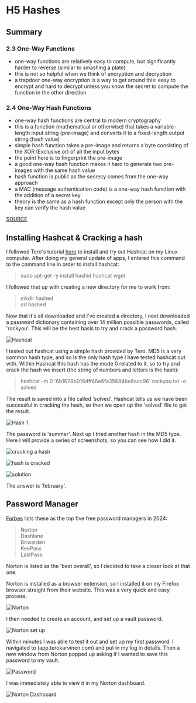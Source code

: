# H5 Hashes


## Summary


### 2.3 One-Way Functions


- one-way functions are relatively easy to compute, but significantly harder to reverse (similar to smashing a plate)
- this is not so helpful when we think of encryption and decryption
- a trapdoor one-way encryption is a way to get around this: easy to encrypt and hard to decrypt unless you know the secret to compute the function in the other direction


### 2.4 One-Way Hash Functions


- one-way hash functions are central to modern cryptography
- this is a function (mathematical or otherwise) that takes a variable-length input string (pre-image) and converts it to a fixed-length output string (hash value)
- simple hash function takes a pre-image and returns a byte consisting of the XOR (Exclusive or) of all the input bytes
- the point here is to fingerprint the pre-image
- a good one-way hash function makes it hard to generate two pre-images with the same hash value
- hash function is public as the secrecy comes from the one-way approach
- a MAC (message authentication code) is a one-way hash function with the addition of a secret key
- theory is the same as a hash function except only the person with the key can verify the hash value


[SOURCE](https://learning.oreilly.com/library/view/applied-cryptography-protocols/9781119096726/10_chap02.html#chap02-sec003)


## Installing Hashcat & Cracking a hash


I followed Tero's tutorial [here](https://terokarvinen.com/2022/cracking-passwords-with-hashcat/) to install and try out Hashcat on my Linux computer. After doing my general update of apps, I entered this command to the command line in order to install hashcat:


>sudo apt-get -y install hashid hashcat wget


I followed that up with creating a new directory for me to work from:


>mkdir hashed<br>cd hashed


Now that it's all downloaded and I've created a directory, I next downloaded a password dictionary containing over 14 million possible passwords, called 'rockyou'. This will be the best basis to try and crack a password hash.


![Hashcat](https://github.com/chelsea-12/chelseaexamples/blob/main/Screenshot%202024-02-17%20143735.png)


I tested out hashcat using a simple hash provided by Tero. MD5 is a very common hash type, and so is the only hash type I have tested hashcat out with. Within Hashcat this hash has the mode 0 related to it, so to try and crack the hash we insert (the string of numbers and letters is the hash):


>hashcat -m 0 '6b1628b016dff46e6fa35684be6acc96' rockyou.txt -o solved


The result is saved into a file called 'solved'. Hashcat tells us we have been successful in cracking the hash, so then we open up the 'solved' file to get the result.


![Hash 1](https://github.com/chelsea-12/chelseaexamples/blob/main/Screenshot%202024-02-17%20144057.png)


The password is 'summer'. Next up I tried another hash in the MD5 type. Here I will provide a series of screenshots, so you can see how I did it.


![cracking a hash](https://github.com/chelsea-12/chelseaexamples/blob/main/Screenshot%202024-02-17%20144633.png)


![hash is cracked](https://github.com/chelsea-12/chelseaexamples/blob/main/Screenshot%202024-02-17%20144650.png)


![solution](https://github.com/chelsea-12/chelseaexamples/blob/main/Screenshot%202024-02-17%20144701.png)


The answer is 'february'.


## Password Manager


[Forbes](https://www.forbes.com/advisor/business/software/best-free-password-manager/#:~:text=The%20Best%20Free%20Password%20Managers%20of%202024%201,for%20programmers%205%20LastPass%3A%20Best%20single-user%20password%20manager) lists these as the top five free password managers in 2024:


>Norton<br>Dashlane<br>Bitwarden<br>KeePass<br>LastPass


Norton is listed as the 'best overall', so I decided to take a closer look at that one.


Norton is installed as a browser extension, so I installed it on my Firefox browser straight from their website. This was a very quick and easy process.


![Norton](https://github.com/chelsea-12/chelseaexamples/blob/main/Screenshot%202024-02-17%20152050.png)


I then needed to create an account, and set up a vault password.


![Norton set up](https://github.com/chelsea-12/chelseaexamples/blob/main/Screenshot%202024-02-17%20152424.png)


Within minutes I was able to test it out and set up my first password. I navigated to (app.terokarvinen.com) and put in my log in details. Then a new window from Norton popped up asking if I wanted to save this password to my vault.


![Password](https://github.com/chelsea-12/chelseaexamples/blob/main/Screenshot%202024-02-17%20153002.png)


I was immediately able to view it in my Norton dashboard.


![Norton Dashboard](https://github.com/chelsea-12/chelseaexamples/blob/main/Screenshot%202024-02-17%20153033.png)
